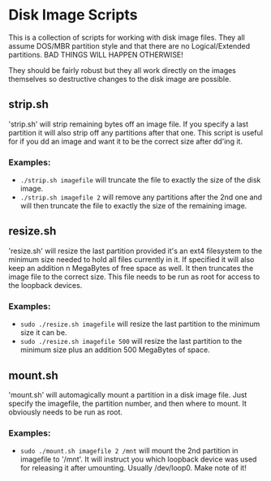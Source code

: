 # Disk Image Scripts

This is a collection of scripts for working with disk image files.  They all
assume DOS/MBR partition style and that there are no Logical/Extended partitions.  BAD THINGS WILL HAPPEN OTHERWISE!

They should be fairly robust but they all work directly on the images themselves so destructive changes to the disk image are possible.


## strip.sh

'strip.sh' will strip remaining bytes off an image file.  If you specify a last
partition it will also strip off any partitions after that one.  This
script is useful for if you dd an image and want it to be the correct size
after dd'ing it.

### Examples:

* `./strip.sh imagefile` will truncate the file to exactly the size of the
	disk image.
* `./strip.sh imagefile 2` will remove any partitions after the 2nd one and will
	then truncate the file to exactly the size of the remaining image.



## resize.sh

'resize.sh' will resize the last partition provided it's an ext4 filesystem
to the minimum size needed to hold all files currently in it.  If specified
it will also keep an addition n MegaBytes of free space as well.  It then
truncates the image file to the correct size.  This file needs to be run as
root for access to the loopback devices.

### Examples:

* `sudo ./resize.sh imagefile` will resize the last partition to the minimum
	size it can be.
* `sudo ./resize.sh imagefile 500` will resize the last partition to the
	minimum size plus an addition 500 MegaBytes of space.



## mount.sh

'mount.sh' will automagically mount a partition in a disk image file.  Just
specify the imagefile, the partition number, and then where to mount.  It obviously needs to be run as root.

### Examples:

* `sudo ./mount.sh imagefile 2 /mnt` will mount the 2nd partition in imagefile
	to '/mnt'.  It will instruct you which loopback device was used for
	releasing it after umounting.  Usually /dev/loop0.  Make note of it!
